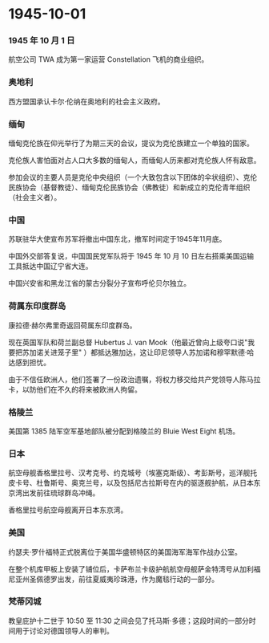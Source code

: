 # 1945-10-01

### 1945 年 10 月 1 日

航空公司 TWA 成为第一家运营 Constellation 飞机的商业组织。

### 奥地利

西方盟国承认卡尔·伦纳在奥地利的社会主义政府。

### 缅甸

缅甸克伦族在仰光举行了为期三天的会议，提议为克伦族建立一个单独的国家。

克伦族人害怕面对占人口大多数的缅甸人，而缅甸人历来都对克伦族人怀有敌意。

参加会议的主要人员是克伦中央组织（一个大致包含以下团体的伞状组织）、克伦民族协会（基督教徒）、缅甸克伦民族协会（佛教徒）和新成立的克伦青年组织（社会主义者）。

### 中国

苏联驻华大使宣布苏军将撤出中国东北，撤军时间定于1945年11月底。

中国外交部答复说，中国国民党军队将于 1945 年 10 月 10
日左右搭乘美国运输工具抵达中国辽宁省大连。

中国兴安省和黑龙江省的蒙古分裂分子宣布呼伦贝尔独立。

### 荷属东印度群岛

康拉德·赫尔弗里奇返回荷属东印度群岛。

现在英国军队和荷兰副总督 Hubertus J. van
Mook（他最近曾向上级夸口说"我要把苏加诺关进笼子里"
）都抵达雅加达，这让印尼领导人苏加诺和穆罕默德·哈达感到担忧。

由于不信任欧洲人，他们签署了一份政治遗嘱，将权力移交给共产党领导人陈马拉卡，以防他们在不久的将来被欧洲人拘留。

### 格陵兰

美国第 1385 陆军空军基地部队被分配到格陵兰的 Bluie West Eight 机场。

### 日本

航空母舰香格里拉号、汉考克号、约克城号（埃塞克斯级）、考彭斯号，巡洋舰托皮卡号、杜鲁斯号、奥克兰号，以及包括尼古拉斯号在内的驱逐舰护航，从日本东京湾出发前往琉球群岛冲绳。

香格里拉号航空母舰离开日本东京湾。

### 美国

约瑟夫·罗什福特正式脱离位于美国华盛顿特区的美国海军海军作战办公室。

在整个机库甲板上安装了铺位后，卡萨布兰卡级护航航空母舰萨金特湾号从加利福尼亚州圣佩德罗出发，前往夏威夷珍珠港，作为魔毯行动的一部分。

### 梵蒂冈城

教皇庇护十二世于 10:50 至 11:30
之间会见了托马斯·多德；这段时间的一部分时间用于讨论对德国领导人的审判。